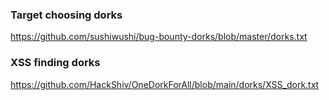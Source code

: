 ### Target choosing dorks

https://github.com/sushiwushi/bug-bounty-dorks/blob/master/dorks.txt

### XSS finding dorks

https://github.com/HackShiv/OneDorkForAll/blob/main/dorks/XSS_dork.txt
